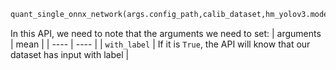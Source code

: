 ```Python
quant_single_onnx_network(args.config_path,calib_dataset,hm_yolov3.model,with_label=True,analyze=False, device=args.device)
```

In this API, we need to note that the arguments we need to set:
| arguments | mean |
| ---- | ---- |
| `with_label`  | If it is `True`, the API will know that our dataset has input with label |